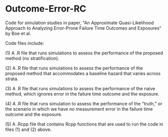 # Outcome-Error-RC
Code for simulation studies in paper, "An Approximate Quasi-Likelihood Approach to Analyzing Error-Prone Failure Time Outcomes and Exposures" by Boe et al.

Code files include:

(1) A .R file that runs simulations to assess the performance of the proposed method (no stratification).

(2) A .R file that runs simulations to assess the performance of the proposed method that accommodates a baseline hazard that varies across strata.

(3) A .R file that runs simulations to assess the performance of the naive method, which ignores error in the failure time outcome and the exposure.

(4) A .R file that runs simulation to assess the performance of the "truth," or the scenario in which we have no measurement error in the failure time outcome and the exposure.

(5) A .Rcpp file that contains Rcpp functions that are used to run the code in files (1) and (2) above.
